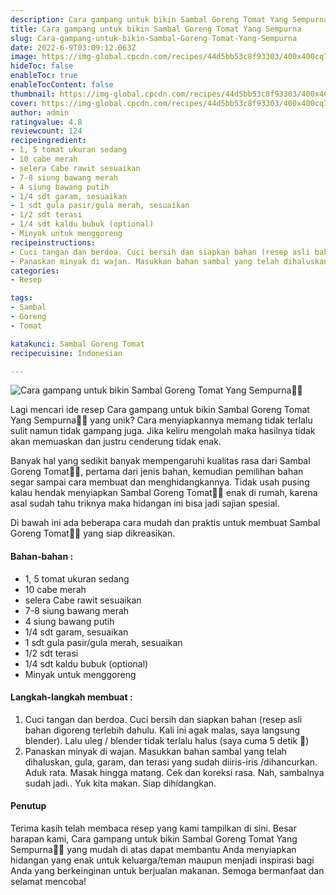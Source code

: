 ```yaml
---
description: Cara gampang untuk bikin Sambal Goreng Tomat Yang Sempurna"
title: Cara gampang untuk bikin Sambal Goreng Tomat Yang Sempurna
slug: Cara-gampang-untuk-bikin-Sambal-Goreng-Tomat-Yang-Sempurna
date: 2022-6-9T03:09:12.063Z
image: https://img-global.cpcdn.com/recipes/44d5bb53c8f93303/400x400cq70/photo.jpg
hideToc: false
enableToc: true
enableTocContent: false
thumbnail: https://img-global.cpcdn.com/recipes/44d5bb53c8f93303/400x400cq70/photo.jpg
cover: https://img-global.cpcdn.com/recipes/44d5bb53c8f93303/400x400cq70/photo.jpg
author: admin
ratingvalue: 4.8
reviewcount: 124
recipeingredient:
- 1, 5 tomat ukuran sedang
- 10 cabe merah
- selera Cabe rawit sesuaikan
- 7-8 siung bawang merah
- 4 siung bawang putih
- 1/4 sdt garam, sesuaikan
- 1 sdt gula pasir/gula merah, sesuaikan
- 1/2 sdt terasi
- 1/4 sdt kaldu bubuk (optional)
- Minyak untuk menggoreng
recipeinstructions:
- Cuci tangan dan berdoa. Cuci bersih dan siapkan bahan (resep asli bahan digoreng terlebih dahulu. Kali ini agak malas, saya langsung blender). Lalu uleg / blender tidak terlalu halus (saya cuma 5 detik 🤭)
- Panaskan minyak di wajan. Masukkan bahan sambal yang telah dihaluskan, gula, garam, dan terasi yang sudah diiris-iris /dihancurkan. Aduk rata. Masak hingga matang. Cek dan koreksi rasa. Nah, sambalnya sudah jadi.. Yuk kita makan. Siap dihidangkan.
categories:
- Resep

tags:
- Sambal
- Goreng
- Tomat

katakunci: Sambal Goreng Tomat
recipecuisine: Indonesian

---
```


![Cara gampang untuk bikin Sambal Goreng Tomat Yang Sempurna👩‍🍳](https://img-global.cpcdn.com/recipes/44d5bb53c8f93303/400x400cq70/photo.jpg)

Lagi mencari ide resep Cara gampang untuk bikin Sambal Goreng Tomat Yang Sempurna👩‍🍳 yang unik? Cara menyiapkannya memang tidak terlalu sulit namun tidak gampang juga. Jika keliru mengolah maka hasilnya tidak akan memuaskan dan justru cenderung tidak enak.

Banyak hal yang sedikit banyak mempengaruhi kualitas rasa dari Sambal Goreng Tomat👩‍🍳, pertama dari jenis bahan, kemudian pemilihan bahan segar sampai cara membuat dan menghidangkannya. Tidak usah pusing kalau hendak menyiapkan Sambal Goreng Tomat👩‍🍳 enak di rumah, karena asal sudah tahu triknya maka hidangan ini bisa jadi sajian spesial.

Di bawah ini ada beberapa cara mudah dan praktis untuk membuat Sambal Goreng Tomat👩‍🍳 yang siap dikreasikan.

<!--inarticleads1-->

#### Bahan-bahan :

- 1, 5 tomat ukuran sedang
- 10 cabe merah
- selera Cabe rawit sesuaikan
- 7-8 siung bawang merah
- 4 siung bawang putih
- 1/4 sdt garam, sesuaikan
- 1 sdt gula pasir/gula merah, sesuaikan
- 1/2 sdt terasi
- 1/4 sdt kaldu bubuk (optional)
- Minyak untuk menggoreng

<!--inarticleads2-->

#### Langkah-langkah membuat :

1. Cuci tangan dan berdoa. Cuci bersih dan siapkan bahan (resep asli bahan digoreng terlebih dahulu. Kali ini agak malas, saya langsung blender). Lalu uleg / blender tidak terlalu halus (saya cuma 5 detik 🤭)
1. Panaskan minyak di wajan. Masukkan bahan sambal yang telah dihaluskan, gula, garam, dan terasi yang sudah diiris-iris /dihancurkan. Aduk rata. Masak hingga matang. Cek dan koreksi rasa. Nah, sambalnya sudah jadi.. Yuk kita makan. Siap dihidangkan.

#### Penutup

Terima kasih telah membaca resep yang kami tampilkan di sini. Besar harapan kami, Cara gampang untuk bikin Sambal Goreng Tomat Yang Sempurna👩‍🍳 yang mudah di atas dapat membantu Anda menyiapkan hidangan yang enak untuk keluarga/teman maupun menjadi inspirasi bagi Anda yang berkeinginan untuk berjualan makanan. Semoga bermanfaat dan selamat mencoba!